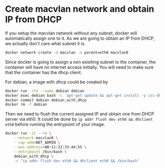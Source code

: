 # Create macvlan network and obtain IP from DHCP

If you setup the macvlan network without any subnet, docker will automatically assign one to it. As we are going to obtain an IP from DHCP, we actually don't care what subnet it is.

```bash
docker network create -d macvlan -o parent=eth0 macvlan0
```

Since docker is going to assign a non exisiting subnet to the container, the container will have no internet access initially. You will need to make sure that the container has the dhcp client.

For debian, a image with dhcp could be created by
```bash
docker run -itd --name debian debian
docker exec debian bash -c 'apt-get update && apt-get install -y isc-dhcp-client'
docker commit debian debian_with_dhcp
docker rm -f debian
```

Then we need to flush the current assigned IP and obtain one from DHCP server via eth0.
It could be done by `ip addr flush dev eth0 && dhclient eth0`  before running the entrypoint of your image.

```bash
docker run -it --rm \
    --network macvlan0 \
    --cap-add=NET_ADMIN \
    --mac-address=00:11:22:33:44:55 \
    --entrypoint /bin/bash \
    debian_with_dhcp \
    -c "ip addr flush dev eth0 && dhclient eth0 && /bin/bash"
```
